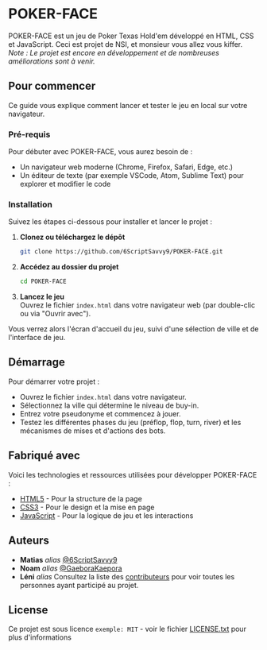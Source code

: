 # POKER-FACE  

POKER-FACE est un jeu de Poker Texas Hold'em développé en HTML, CSS et JavaScript. Ceci est projet de NSI, et monsieur vous allez vous kiffer.  
*Note : Le projet est encore en développement et de nombreuses améliorations sont à venir.*

## Pour commencer

Ce guide vous explique comment lancer et tester le jeu en local sur votre navigateur.

### Pré-requis

Pour débuter avec POKER-FACE, vous aurez besoin de :

- Un navigateur web moderne (Chrome, Firefox, Safari, Edge, etc.)
- Un éditeur de texte (par exemple VSCode, Atom, Sublime Text) pour explorer et modifier le code

### Installation

Suivez les étapes ci-dessous pour installer et lancer le projet :

1. **Clonez ou téléchargez le dépôt**  
   ```bash
   git clone https://github.com/6ScriptSavvy9/POKER-FACE.git
   ```
2. **Accédez au dossier du projet**  
   ```bash
   cd POKER-FACE
   ```
3. **Lancez le jeu**  
   Ouvrez le fichier `index.html` dans votre navigateur web (par double-clic ou via "Ouvrir avec").

Vous verrez alors l'écran d'accueil du jeu, suivi d'une sélection de ville et de l'interface de jeu.

## Démarrage

Pour démarrer votre projet :

- Ouvrez le fichier `index.html` dans votre navigateur.
- Sélectionnez la ville qui détermine le niveau de buy-in.
- Entrez votre pseudonyme et commencez à jouer.
- Testez les différentes phases du jeu (préflop, flop, turn, river) et les mécanismes de mises et d'actions des bots.

## Fabriqué avec

Voici les technologies et ressources utilisées pour développer POKER-FACE :

* [HTML5](https://developer.mozilla.org/fr/docs/Web/HTML) - Pour la structure de la page
* [CSS3](https://developer.mozilla.org/fr/docs/Web/CSS) - Pour le design et la mise en page
* [JavaScript](https://developer.mozilla.org/fr/docs/Web/JavaScript) - Pour la logique de jeu et les interactions

## Auteurs

* **Matias** _alias_ [@6ScriptSavvy9](https://github.com/6ScriptSavvy9)
* **Noam** _alias_ [@GaeboraKaepora](https://github.com/GaeboraKaepora)
* **Léni** _alias_ 
Consultez la liste des [contributeurs](https://github.com/6ScriptSavvy9/POKER-FACE/contributors) pour voir toutes les personnes ayant participé au projet.

## License

Ce projet est sous licence ``exemple: MIT`` - voir le fichier [LICENSE.txt](LICENSE) pour plus d'informations


